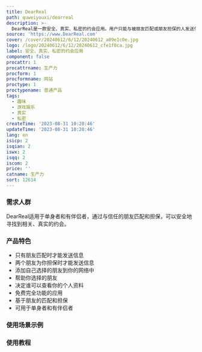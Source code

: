 ```yaml
---
title: DearReal
path: quweiyouxi/dearreal
description: >-
  DearReal是一款安全、真实、私密的约会应用。用户只能与被朋友匹配或朋友担保的人发送信息。我们的用户不仅仅是你可以滑动的下一个商品，而是可靠、有共鸣的朋友的朋友。通过添加你信任的人来为你匹配、担保或查看你，你将开启一个充满相关、真实约会的世界。
source: 'https://www.DearReal.com'
cover: /cover/20240612/6/12/20240612_a09e1c0e.jpg
logo: /logo/20240612/6/12/20240612_cfe1f0ca.jpg
label: 安全、真实、私密的约会应用
component: false
procattr: 1
procattrname: 生产力
procform: 1
procformname: 网站
proctype: 1
proctypename: 普通产品
tags:
  - 趣味
  - 游戏娱乐
  - 真实
  - 私密
createTime: '2023-08-31 10:28:46'
updateTime: '2023-08-31 10:28:46'
lang: en
isicp: 2
isqian: 2
iswx: 2
isqq: 2
iscom: 2
price: ''
catname: 生产力
sort: 12614
---
```




### 需求人群
DearReal适用于单身者和有伴侣者，通过与信任的朋友匹配和担保，可以安全地寻找到相关、真实的约会。

### 产品特色
- 只有朋友匹配时才能发送信息
- 两个朋友为你担保时才能发送信息
- 添加自己选择的朋友到你的网络中
- 帮助你选择的朋友
- 决定谁可以查看你的个人资料
- 免费完全功能的应用
- 基于朋友的匹配和担保
- 可用于单身者和有伴侣者

### 使用场景示例


### 使用教程


  
